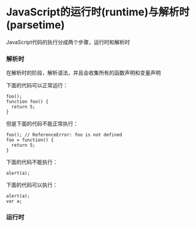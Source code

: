 # JavaScript的运行时(runtime)与解析时(parsetime)

JavaScript代码的执行分成两个步骤，运行时和解析时

### 解析时

在解析时的阶段，解析语法，并且会收集所有的函数声明和变量声明

下面的代码可以正常运行：

```
foo();
function foo() {
  return 5;
}
```

但是下面的代码不能正常执行：

```
foo(); // ReferenceError: foo is not defined
foo = function() {
  return 5;
}
```

下面的代码不能执行：
```
alert(a);
```

下面的代码可以执行：
```
alert(a);
var a;
```

### 运行时

